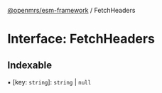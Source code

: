 [@openmrs/esm-framework](../API.md) / FetchHeaders

# Interface: FetchHeaders

## Indexable

▪ [key: `string`]: `string` \| ``null``
